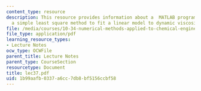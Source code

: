 ```yaml
---
content_type: resource
description: This resource provides information about a  MATLAB program that uses
  a simple least square method to fit a linear model to dynamic viscosity data.
file: /media/courses/10-34-numerical-methods-applied-to-chemical-engineering-fall-2005/1b99aafb0337a6cc7db8bf5156ccbf58_lec37.pdf
file_type: application/pdf
learning_resource_types:
- Lecture Notes
ocw_type: OCWFile
parent_title: Lecture Notes
parent_type: CourseSection
resourcetype: Document
title: lec37.pdf
uid: 1b99aafb-0337-a6cc-7db8-bf5156ccbf58
---
```

